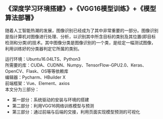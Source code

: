 ## 《深度学习环境搭建》+《VGG16模型训练》+《模型算法部署》

  随着人工智能热潮的发展，图像识别已经成为了其中非常重要的一部分。图像识别是指计算机对图像进行处理、分析，以识别其中所含目标的类别及其位置(即目标检测和分类)的技术。其中图像分类是图像识别的一个类，是给定一幅测试图像，利用训练好的分类器判定它所属的类别。

运行环境：Ubuntu16.04LTS、Python3  
所需要的库：CUDA、CUDNN、Numpy、TensorFlow-GPU2.0、Keras、OpenCV、Flask、OS等等依赖库  
编辑器：Pycharm、HBuilder X  
前端框架：Vue、Element、axios  
本文分为三部分：  
- 第一部分：系统驱动的安装与环境的搭建
- 第二部分：利用VGG16网络训练模型与预测
- 第三部分：通过前端与后端的交接，利用页面实现模型预测的可视化

